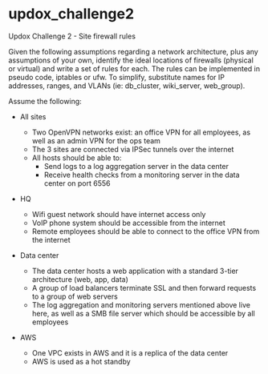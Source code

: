 # updox_challenge2
Updox Challenge 2 - Site firewall rules

Given the following assumptions regarding a network architecture, plus any assumptions of your own, identify the ideal locations of firewalls (physical or virtual) and write a set of rules for each. The rules can be implemented in pseudo code, iptables or ufw. To simplify, substitute names for IP addresses, ranges, and VLANs (ie: db_cluster, wiki_server, web_group).

Assume the following:
  * All sites
    * Two OpenVPN networks exist: an office VPN for all employees, as well as an admin VPN for the ops team
    * The 3 sites are connected via IPSec tunnels over the internet
    * All hosts should be able to:
      * Send logs to a log aggregation server in the data center
      * Receive health checks from a monitoring server in the data center on port 6556

  * HQ
    * Wifi guest network should have internet access only
    * VoIP phone system should be accessible from the internet
    * Remote employees should be able to connect to the office VPN from the internet

  * Data center
    * The data center hosts a web application with a standard 3-tier architecture (web, app, data)
    * A group of load balancers terminate SSL and then forward requests to a group of web servers
    * The log aggregation and monitoring servers mentioned above live here, as well as a SMB file server which should be accessible by all employees

  * AWS
    * One VPC exists in AWS and it is a replica of the data center
    * AWS is used as a hot standby